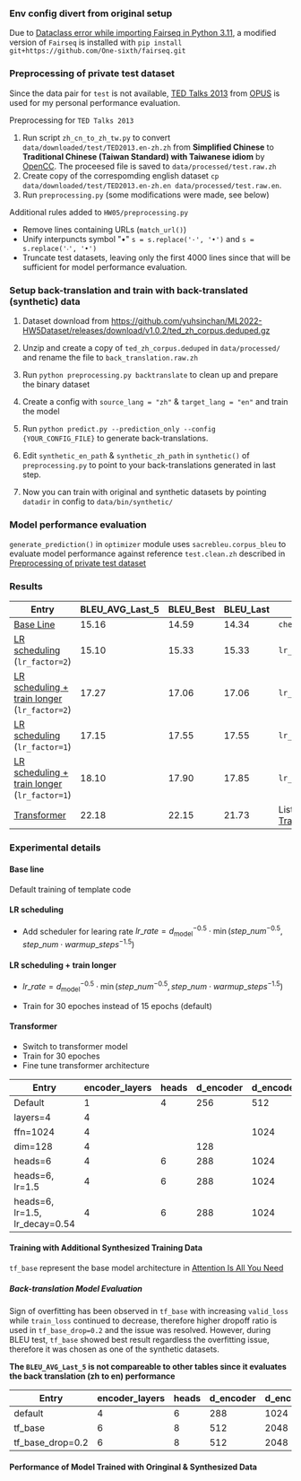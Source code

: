 ### Env config divert from original setup

Due to [Dataclass error while importing Fairseq in Python 3.11](https://github.com/facebookresearch/fairseq/issues/5012), a modified version of `Fairseq` is installed with `pip install git+https://github.com/One-sixth/fairseq.git`

### Preprocessing of private test dataset

Since the data pair for `test` is not available, [TED Talks 2013](https://object.pouta.csc.fi/OPUS-TED2013/v1.1/moses/en-zh.txt.zip) from [OPUS](https://opus.nlpl.eu/index.php) is used for my personal performance evaluation.

Preprocessing for `TED Talks 2013` 

1. Run script `zh_cn_to_zh_tw.py` to convert `data/downloaded/test/TED2013.en-zh.zh` from **Simplified Chinese** to **Traditional Chinese  (Taiwan Standard) with Taiwanese idiom** by [OpenCC](https://github.com/BYVoid/OpenCC). The proceesed file is saved to `data/processed/test.raw.zh`
2. Create copy of the correspomding english dataset `cp data/downloaded/test/TED2013.en-zh.en data/processed/test.raw.en`.
3. Run `preprocessing.py` (some modifications were made, see below)

Additional rules added to `HW05/preprocessing.py`
- Remove lines containing URLs (`match_url()`)
- Unify interpuncts symbol "•" `s = s.replace('·', '•')` and `s = s.replace('‧', '•')`
- Truncate test datasets, leaving only the first 4000 lines since that will be sufficient for model performance evaluation.

### Setup back-translation and train with back-translated (synthetic) data

1. Dataset download from https://github.com/yuhsinchan/ML2022-HW5Dataset/releases/download/v1.0.2/ted_zh_corpus.deduped.gz

2. Unzip and create a copy of `ted_zh_corpus.deduped` in `data/processed/` and rename the file to `back_translation.raw.zh`

3. Run `python preprocessing.py backtranslate` to clean up and prepare the binary dataset

4. Create a config with `source_lang = "zh"` & `target_lang = "en"` and train the model

5. Run `python predict.py --prediction_only --config {YOUR_CONFIG_FILE}` to generate back-translations.

6. Edit `synthetic_en_path` & `synthetic_zh_path` in `synthetic()` of `preprocessing.py` to point to your back-translations generated in last step.

7. Now you can train with original and synthetic datasets by pointing `datadir` in config to `data/bin/synthetic/`

### Model performance evaluation

`generate_prediction()` in `optimizer` module uses `sacrebleu.corpus_bleu` to evaluate model performance against reference `test.clean.zh` described in [Preprocessing of private test dataset](#preprocessing-of-private-test-dataset)

### Results

| Entry      | BLEU_AVG_Last_5 | BLEU_Best | BLEU_Last |`path`|
|------------|-----------------|-----------|-----------|------|
| [Base Line](#base-line) | 15.16 | 14.59 | 14.34 |`checkpoints/rnn`|
| [LR scheduling](#lr-scheduling) (`lr_factor=2`) | 15.10 | 15.33 | 15.33 |`lr_scheduler` |
| [LR scheduling + train longer](#lr-scheduling--train-longer) (`lr_factor=2`) | 17.27 | 17.06 | 17.06 |`lr_scheduler_30ep` |
| [LR scheduling](#lr-scheduling) (`lr_factor=1`) | 17.15 | 17.55 | 17.55 |`lr_scheduler` |
| [LR scheduling + train longer](#lr-scheduling--train-longer) (`lr_factor=1`) | 18.10 | 17.90 | 17.85 |`lr_scheduler_30ep` |
| [Transformer](#transformer) | 22.18 | 22.15 | 21.73 | Listed in [Transformer](#transformer) |

### Experimental details

#### Base line
Default training of template code

#### LR scheduling
- Add scheduler for learing rate
$lr\_rate = d_{\text{model}}^{-0.5}\cdot\min({step\_num}^{-0.5},{step\_num}\cdot{warmup\_steps}^{-1.5})$

#### LR scheduling + train longer
- $lr\_rate = d_{\text{model}}^{-0.5}\cdot\min({step\_num}^{-0.5},{step\_num}\cdot{warmup\_steps}^{-1.5})$

- Train for 30 epoches instead of 15 epochs (default)

#### Transformer
- Switch to transformer model
- Train for 30 epoches
- Fine tune transformer architecture

| Entry           | encoder_layers | heads | d_encoder | d_encoder_ffn | d_encoder | d_decoder_ffn | dropout | lr_factor | lr_decay | BLEU_AVG_Last_5 | `path` |
|-----------------|----------------|-------|-----------|---------------|-----------|---------------|---------|-----------|----------|-----------------|--------|
| Default         | 1 | 4 | 256 | 512 | 256 | 1024 | 0.3 | 1.0 | 0.5 | 15.46 | `transformer` |
| layers=4        | 4 | | | | | | 0.1 | | | 22.18 | `transformer_layers4` |
| ffn=1024        | 4 | | | 1024 | | | 0.1 | | | 22.92 | `transformer_ffn1024` |
| dim=128         | 4 | | 128 | | 128 | 512 | 0.1 | | | 19.63 | `transformer_d128` |
| heads=6         | 4 | 6 | 288 | 1024 | 288 | | 0.1 | | | 23.26 | `transformer_head6` |
| heads=6, lr=1.5 | 4 | 6 | 288 | 1024 | 288 | | 0.1 | 1.5 | | 23.50 | `transformer_head6_lr15` |
| heads=6, lr=1.5, lr_decay=0.54 | 4 | 6 | 288 | 1024 | 288 | | 0.1 | 1.5 | 0.54 | 23.26 | `transformer_head6_lr15_decay-54` |

#### Training with Additional Synthesized Training Data

`tf_base` represent the base model architecture in [Attention Is All You Need](https://arxiv.org/pdf/1706.03762.pdf) 

##### Back-translation Model Evaluation

Sign of overfitting has been observed in `tf_base` with increasing `valid_loss` while `train_loss` continued to decrease, therefore higher dropoff ratio is used in `tf_base_drop=0.2` and the issue was resolved. However, during BLEU test, `tf_base` showed best result regardless the overfitting issue, therefore it was chosen as one of the synthetic datasets.

**The `BLEU_AVG_Last_5` is not compareable to other tables since it evaluates the back translation (zh to en) performance**

| Entry            | encoder_layers | heads | d_encoder | d_encoder_ffn | d_encoder | d_decoder_ffn | dropout | lr_factor | lr_decay | BLEU_AVG_Last_5 | `path` |
|------------------|----------------|-------|-----------|---------------|-----------|---------------|---------|-----------|----------|-----------------|--------|
| default          | 4 | 6 | 288 | 1024 | 288 | 1024 | 0.1 | 1.5 | 0.5 | 18.64 | `back_translate` |
| tf_base          | 6 | 8 | 512 | 2048 | 512 | 2048 | | | | 23.79 | `back_translate_base` |
| tf_base_drop=0.2 | 6 | 8 | 512 | 2048 | 512 | 2048 | 0.2 | | | 23.50 | `back_translate_base_drop02` |

#### Performance of Model Trained with Oringinal & Synthesized Data
